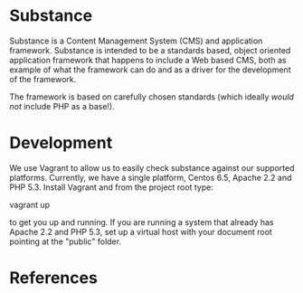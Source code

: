 Substance
=========

Substance is a Content Management System (CMS) and application framework.
Substance is intended to be a standards based, object oriented application
framework that happens to include a Web based CMS, both as example of what the
framework can do and as a driver for the development of the framework.

The framework is based on carefully chosen standards (which ideally *would
not* include PHP as a base!).

Development
===========

We use Vagrant to allow us to easily check substance against our supported
platforms. Currently, we have a single platform, Centos 6.5, Apache 2.2 and
PHP 5.3. Install Vagrant and from the project root type:

vagrant up

to get you up and running. If you are running a system that already has Apache
2.2 and PHP 5.3, set up a virtual host with your document root pointing at the
"public" folder.

References
==========

[1]: http://www.php-fig.org/psr/psr-0 "PSR-0"
[2]: http://www.php-fig.org/psr/psr-1 "PSR-1"
[3]: http://www.php-fig.org/psr/psr-2 "PSR-2"
[4]: http://www.php-fig.org/psr/psr-3 "PSR-3"
[5]: http://www.php-fig.org/psr/psr-4 "PSR-4"
[6]: https://github.com/phpDocumentor/fig-standards/blob/master/proposed/phpdoc.md "PSR-5 (Proposed)"
